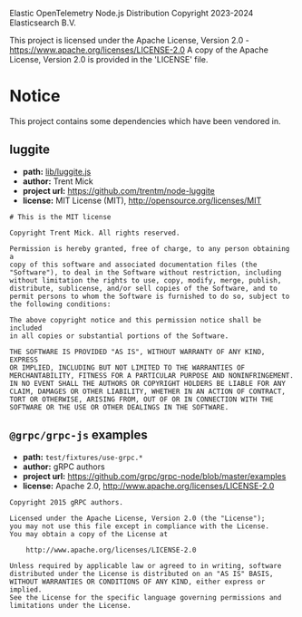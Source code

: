 Elastic OpenTelemetry Node.js Distribution
Copyright 2023-2024 Elasticsearch B.V.

This project is licensed under the Apache License, Version 2.0 - https://www.apache.org/licenses/LICENSE-2.0
A copy of the Apache License, Version 2.0 is provided in the 'LICENSE' file.

# Notice

This project contains some dependencies which have been vendored in.

## luggite

- **path:** [lib/luggite.js](lib/luggite.js)
- **author:** Trent Mick
- **project url:** https://github.com/trentm/node-luggite
- **license:** MIT License (MIT), http://opensource.org/licenses/MIT

```
# This is the MIT license

Copyright Trent Mick. All rights reserved.

Permission is hereby granted, free of charge, to any person obtaining a
copy of this software and associated documentation files (the
"Software"), to deal in the Software without restriction, including
without limitation the rights to use, copy, modify, merge, publish,
distribute, sublicense, and/or sell copies of the Software, and to
permit persons to whom the Software is furnished to do so, subject to
the following conditions:

The above copyright notice and this permission notice shall be included
in all copies or substantial portions of the Software.

THE SOFTWARE IS PROVIDED "AS IS", WITHOUT WARRANTY OF ANY KIND, EXPRESS
OR IMPLIED, INCLUDING BUT NOT LIMITED TO THE WARRANTIES OF
MERCHANTABILITY, FITNESS FOR A PARTICULAR PURPOSE AND NONINFRINGEMENT.
IN NO EVENT SHALL THE AUTHORS OR COPYRIGHT HOLDERS BE LIABLE FOR ANY
CLAIM, DAMAGES OR OTHER LIABILITY, WHETHER IN AN ACTION OF CONTRACT,
TORT OR OTHERWISE, ARISING FROM, OUT OF OR IN CONNECTION WITH THE
SOFTWARE OR THE USE OR OTHER DEALINGS IN THE SOFTWARE.
```

## `@grpc/grpc-js` examples

- **path:** `test/fixtures/use-grpc.*`
- **author:** gRPC authors
- **project url:** https://github.com/grpc/grpc-node/blob/master/examples
- **license:** Apache 2.0, http://www.apache.org/licenses/LICENSE-2.0

```
Copyright 2015 gRPC authors.

Licensed under the Apache License, Version 2.0 (the "License");
you may not use this file except in compliance with the License.
You may obtain a copy of the License at

    http://www.apache.org/licenses/LICENSE-2.0

Unless required by applicable law or agreed to in writing, software
distributed under the License is distributed on an "AS IS" BASIS,
WITHOUT WARRANTIES OR CONDITIONS OF ANY KIND, either express or implied.
See the License for the specific language governing permissions and
limitations under the License.
```
